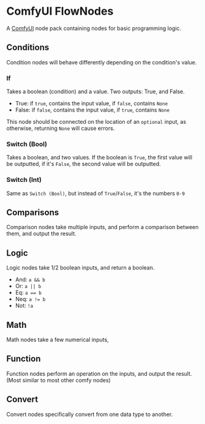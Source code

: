 # ComfyUI FlowNodes
A [ComfyUI](https://github.com/comfyanonymous/comfyui) node pack containing nodes for basic programming logic.

## Conditions
Condition nodes will behave differently depending on the condition's value.
### If
Takes a boolean (condition) and a value.
Two outputs: True, and False.
* True: if `true`, contains the input value, if `false`, contains `None`
* False: if `false`, contains the input value, if `true`, contains `None`

This node should be connected on the location of an `optional` input, as otherwise, returning `None` will cause errors.

### Switch (Bool)
Takes a boolean, and two values. If the boolean is `True`, the first value will be outputted, if it's `False`, the second value will be outputted.

### Switch (Int)
Same as `Switch (Bool)`, but instead of `True`/`False`, it's the numbers `0-9`

## Comparisons
Comparison nodes take multiple inputs, and perform a comparison between them, and output the result.

## Logic
Logic nodes take 1/2 boolean inputs, and return a boolean.
* And: `a && b`
* Or: `a || b`
* Eq: `a == b`
* Neq: `a != b`
* Not: `!a`

## Math
Math nodes take a few numerical inputs, 

## Function
Function nodes perform an operation on the inputs, and output the result. (Most similar to most other comfy nodes)

## Convert
Convert nodes specifically convert from one data type to another.